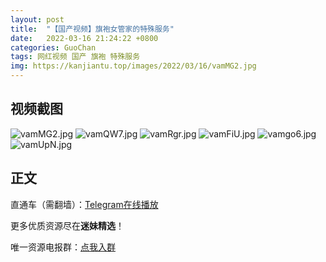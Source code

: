 ```yaml
---
layout: post
title:  "【国产视频】旗袍女管家的特殊服务"
date:   2022-03-16 21:24:22 +0800
categories: GuoChan
tags: 网红视频 国产 旗袍 特殊服务
img: https://kanjiantu.top/images/2022/03/16/vamMG2.jpg
---
```



## 视频截图

![vamMG2.jpg](https://kanjiantu.top/images/2022/03/16/vamMG2.jpg)
![vamQW7.jpg](https://kanjiantu.top/images/2022/03/16/vamQW7.jpg)
![vamRgr.jpg](https://kanjiantu.top/images/2022/03/16/vamRgr.jpg)
![vamFiU.jpg](https://kanjiantu.top/images/2022/03/16/vamFiU.jpg)
![vamgo6.jpg](https://kanjiantu.top/images/2022/03/16/vamgo6.jpg)
![vamUpN.jpg](https://kanjiantu.top/images/2022/03/16/vamUpN.jpg)

## 正文

直通车（需翻墙）：[Telegram在线播放](https://t.me/mimeijingxuan/86)

更多优质资源尽在**迷妹精选**！

唯一资源电报群：[点我入群](https://t.me/mimeijingxuan)


